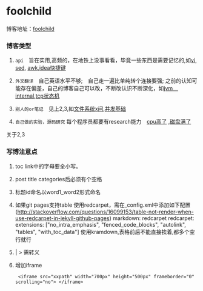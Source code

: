 foolchild
=================

博客地址：[foolchild](http://foolchild.cn)

### 博客类型

1. `api`　旨在实用,高频的，在地铁上没事看看，毕竟一些东西是需要记忆的,如[vi](/2015/12/27/vi), [sed](/2015/12/26/sed), [awk](/2015/12/25/awk),[idea快捷键](2015/11/25/ideaShortCut)

2. `外文翻译`　自己英语水平不够;　自己走一遍比单纯转个连接要强; 之前的认知可能存在偏差，自己的博客自己可以改，不断改认识不断深化，如[jvm　internal](/2015/09/03/jvm_internal),[tcp状态机](/2015/12/25/tcpFSM)

3.  `别人的or笔记`　见上2,3,如[文件系统x问](/2016/01/07/fileSysQA),[并发基础](/2015/11/25concurrent)

4.  `自己做的实验，源码研究` 每个程序员都要有research能力　[cpu高了](/2015/12/17/cpuHigh) ,[磁盘满了](/2015/12/17/diskFull)　

关于2,3　

### 写博注意点

1. toc link中的字母要全小写。
2. post title categories后必须有个空格
3. 标题id命名以word1_word2形式命名
4. 如果git pages支持table
使用redcarpet，需在_config.xml中添加如下配置(<http://stackoverflow.com/questions/16099153/table-not-render-when-use-redcarpet-in-jekyll-github-pages>)
markdown: redcarpet
redcarpet:
  extensions: ["no_intra_emphasis", "fenced_code_blocks", "autolink", "tables", "with_toc_data"]
使用kramdown,表格前后不能直接挨着,都多个空行就行
5. \| \> 需转义
6. 增加iframe　

        <iframe src="xxpath" width="700px" height="500px" frameborder="0" scrolling="no"> </iframe>